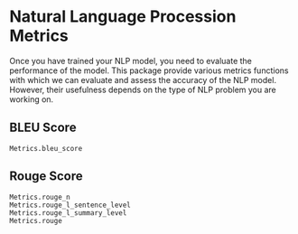 # Natural Language Procession Metrics

Once you have trained your NLP model, you need to evaluate the performance of the model. This package provide various metrics functions with which we can evaluate and assess the accuracy of the NLP model. However, their usefulness depends on the type of NLP problem you are working on.

## BLEU Score

```@docs
Metrics.bleu_score
```

## Rouge Score

```@docs
Metrics.rouge_n
Metrics.rouge_l_sentence_level
Metrics.rouge_l_summary_level
Metrics.rouge
```

